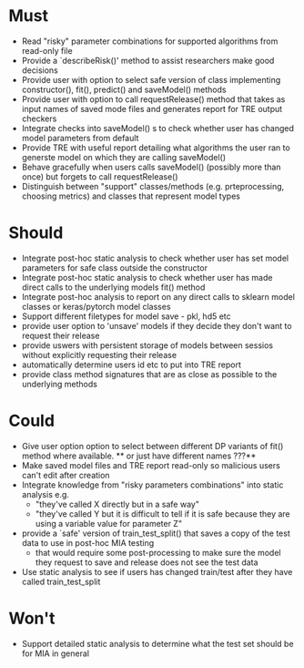 # Must
- Read "risky" parameter combinations for supported algorithms from read-only file
- Provide a `describeRisk()' method to assist researchers make good decisions
- Provide user with option to select safe version of class implementing constructor(), fit(), predict() and saveModel() methods
- Provide user with option to call requestRelease() method that takes as input names of saved mode files and generates report for TRE output checkers
- Integrate checks into saveModel() s  to check whether user has changed model parameters from default
- Provide TRE with useful report detailing what algorithms the user ran to generste model on which they are calling saveModel()
- Behave gracefully when users calls saveModel() (possibly more than once) but forgets to call requestRelease()
- Distinguish between "support" classes/methods (e.g. prteprocessing, choosing metrics) and classes that represent model types

# Should
- Integrate post-hoc static analysis to check whether user has set model parameters for safe class outside the constructor
- Integrate post-hoc static analysis to check whether user has  made direct calls to the underlying models fit()
method
- Integrate post-hoc analysis to report on any direct calls to sklearn model classes or keras/pytorch model classes
- Support different filetypes for model save - pkl, hd5 etc
- provide user option to 'unsave' models if they decide they don't want to request their release
- provide uswers with persistent storage of models between sessios without explicitly requesting their release
- automatically determine users id etc to put into TRE report
- provide class method signatures that are as close as possible to the underlying methods



# Could
- Give user option option to select between different DP variants of fit() method where available.
   ** or just have different names ???**
- Make saved model files and TRE report read-only so malicious users can't edit after creation
- Integrate knowledge from "risky parameters combinations" into static analysis e.g.
   -  "they've called X directly but in a safe way"
   -  "they've called Y but it is difficult to tell if it is safe because they are using a variable value for parameter Z"
- provide a `safe' version of train_test_split() that saves a copy of the test data to use in post-hoc MIA testing
  - that would require some post-processing to make sure the model they request to save and release does not see the test data
- Use static analysis to see if users has changed train/test after they have called train_test_split



# Won't
- Support detailed static analysis to determine what the test set should be for MIA in general
